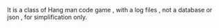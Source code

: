 It is a class of Hang man code game , with a log files , not a database or json , for simplification only.
